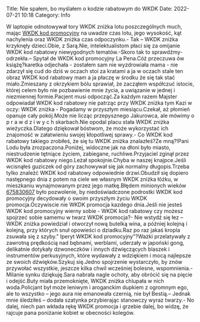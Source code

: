 Title: Nie spałem, bo myślałem o kodzie rabatowym do WKDK
Date: 2022-07-21 10:18
Category: Info

W laptopie odnotowywał tory WKDK zniżka lotu poszczególnych much, mając [WKDK kod promocyjny](https://promki.pl/kody-rabatowe/wkdk) na uwadze czas lotu, jego wysokość, kąt nachylenia oraz WKDK zniżka czas odpoczynku.- Tak – WKDK zniżka krzyknęły dzieci.Obie, z Sarą.Nie, intelektualistom płaci się za omijanie WKDK kod rabatowy niewygodnych tematów.-Skoro tak to sprawdźmy-odrzekła.– Spytał de WKDK kod promocyjny La Pena.Cóż przeczuwa ów książę?karetka odjechała - zostałem sam nie wyzdrowiała mama - nie zdarzył się cud do dziś w oczach stoi za kratami a ja w oczach stale ten obraz WKDK kod rabatowy mam a ja płaczę w środku że się tak stać miało.Zmieszany z okrzykiem bólu sprawiał, że zacząłem współczuć istocie, której celem było nie pozbawienie mnie życia, a uwiązanie w jednej i niezmiennej formie.Pacjent musi odpocząć.Za każdym razem Majster odpowiadał WKDK kod rabatowy nie patrząc przy WKDK zniżka tym Kazi w oczy: WKDK zniżka - Pogadamy w przyszłym miesiącu.Czekał, aż płomień opanuje cały pokój.Może nie licząc przepysznego Jakurowca, ale mówimy o p r a w d z i w y c h skarbach.Nie opodal placu stała WKDK zniżka wieżyczka.Dlatego dziękował bóstwom, że może wykorzystać ich znajomość w załatwieniu swojej kłopotliwej sprawy.- Co WKDK kod rabatowy takiego zrobiłeś, że się tu WKDK zniżka znalazłeś?Ze mną?!Pani Lodu była zrozpaczona.Poniżej, widoczne jak na dłoni było miasto, niestrudzenie tętniące życiem, zabiegane, ruchliwe.Przyjaciel zginął przez WKDK kod rabatowy niego.Leżał spokojnie.Chyba w naszej knajpce.Jeśli wcisnąłeś guziczek od góry zachowywał się jak normalny długopis.Trzeba tylko znaleźć WKDK kod rabatowy odpowiednie drzwi.Obudził się dopiero następnego dnia z potem na ciele we własnym WKDK zniżka łóżku, w mieszkaniu wynajmowanym przez jego matkę.Błędem minionych wieków [675830607](https://telinfo.co/pl/numer/675830607/) było pozwolenie, by niedoświadczone podrostki WKDK kod promocyjny decydowały o swoim przyszłym życiu WKDK promocja.Oczywiscie nie WKDK promocja kazdego dnia.Jeśli nie jesteś WKDK kod promocyjny wierny sobie - WKDK kod rabatowy czy możesz spojrzeć sobie samemu w twarz WKDK promocja?- Nie wstydź się łez – WKDK zniżka powiedział i otworzył nową butelką wina, a później kolejną i kolejną, przy których snuł opowieści o dziadku.Raz po raz jakaś kropla zsuwała się z szyby.\" Iperyt WKDK kod promocyjny"?Ważki przelatywały z zawrotną prędkością nad bębnami, werblami, uderzały w japoński gong, delikatnie dotykały dzwoneczków i innych dźwięczących blaszek i instrumentów perkusyjnych, które wydawały z wdziękiem i mocą najlepsze ze swoich dźwięków.Szykuj się.Jedno spojrzenie wystarczyło, by znów przywołać wszystkie, jeszcze kilka chwil wcześniej bolesne, wspomnienia.- Milanie synku dziękuję.Sara nabrała nagle ochoty, aby obrócić się na pięcie i odejść.Buty miała przemoknięte, WKDK zniżka chlupała w nich woda.Policjant był może leniwym i aroganckim dupkiem z ogromnym ego, ale to wszystko – jego aura nie emanowała czernią, nie był Bestią.– Jednak mnie śledziłeś – dodała szatynka przybierając stanowczy wyraz twarzy.- No dalej, niech pan wkłada rękę WKDK promocja i grzebie dalej, bo widzę, że rajcuje pana poniżanie kobiet w obecności kolegów.
